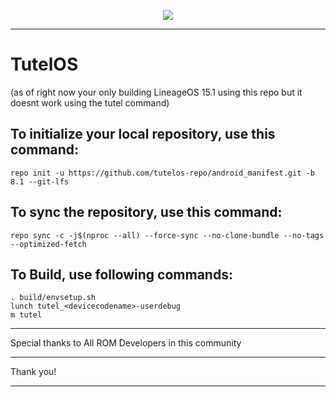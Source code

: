 <p align="center">
<img src="https://media.discordapp.net/attachments/1102775142108647424/1103331738660384930/Frame_1.png" > 
</p>

--------------------------------------------------------------------------------------------------------
TutelOS
====================
(as of right now your only building LineageOS 15.1 using this repo but it doesnt work using the tutel command)

To initialize your local repository, use this command:
-----------------------------------------------------

    repo init -u https://github.com/tutelos-repo/android_manifest.git -b 8.1 --git-lfs

To sync the repository, use this command:
-----------------------------------------

    repo sync -c -j$(nproc --all) --force-sync --no-clone-bundle --no-tags --optimized-fetch

To Build, use following commands:
---------------------------------
    
    . build/envsetup.sh
    lunch tutel_<devicecodename>-userdebug
    m tutel

---------------------------------------------------------------------------------------------------------

Special thanks to All ROM Developers in this community

---------------------------------------------------------------------------------------------------------

Thank you!

---------------------------------------------------------------------------------------------------------

